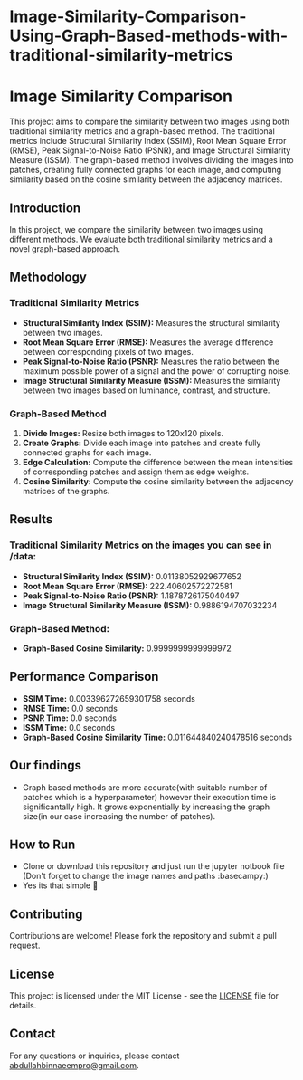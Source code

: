 # Image-Similarity-Comparison-Using-Graph-Based-methods-with-traditional-similarity-metrics

# Image Similarity Comparison

This project aims to compare the similarity between two images using both traditional similarity metrics and a graph-based method. The traditional metrics include Structural Similarity Index (SSIM), Root Mean Square Error (RMSE), Peak Signal-to-Noise Ratio (PSNR), and Image Structural Similarity Measure (ISSM). The graph-based method involves dividing the images into patches, creating fully connected graphs for each image, and computing similarity based on the cosine similarity between the adjacency matrices.

## Introduction

In this project, we compare the similarity between two images using different methods. We evaluate both traditional similarity metrics and a novel graph-based approach.

## Methodology

### Traditional Similarity Metrics
- **Structural Similarity Index (SSIM):** Measures the structural similarity between two images.
- **Root Mean Square Error (RMSE):** Measures the average difference between corresponding pixels of two images.
- **Peak Signal-to-Noise Ratio (PSNR):** Measures the ratio between the maximum possible power of a signal and the power of corrupting noise.
- **Image Structural Similarity Measure (ISSM):** Measures the similarity between two images based on luminance, contrast, and structure.

### Graph-Based Method
1. **Divide Images:** Resize both images to 120x120 pixels.
2. **Create Graphs:** Divide each image into patches and create fully connected graphs for each image.
3. **Edge Calculation:** Compute the difference between the mean intensities of corresponding patches and assign them as edge weights.
4. **Cosine Similarity:** Compute the cosine similarity between the adjacency matrices of the graphs.

## Results

### Traditional Similarity Metrics on the images you can see in /data:
- **Structural Similarity Index (SSIM):** 0.01138052929677652
- **Root Mean Square Error (RMSE):** 222.40602572272581
- **Peak Signal-to-Noise Ratio (PSNR):** 1.1878726175040497
- **Image Structural Similarity Measure (ISSM):** 0.9886194707032234

### Graph-Based Method:
- **Graph-Based Cosine Similarity:** 0.9999999999999972

## Performance Comparison

- **SSIM Time:** 0.003396272659301758 seconds
- **RMSE Time:** 0.0 seconds
- **PSNR Time:** 0.0 seconds
- **ISSM Time:** 0.0 seconds
- **Graph-Based Cosine Similarity Time:** 0.011644840240478516 seconds

  
## Our findings
- Graph based methods are more accurate(with suitable number of patches which is a hyperparameter) however their execution time is significantally high. It grows exponentially by increasing the graph size(in our case increasing the number of patches).

## How to Run
- Clone or download this repository and just run the jupyter notbook file (Don't forget to change the image names and paths :basecampy:)
- Yes its that simple 🧁




## Contributing

Contributions are welcome! Please fork the repository and submit a pull request.

## License


This project is licensed under the MIT License - see the [LICENSE](LICENSE) file for details.

## Contact
For any questions or inquiries, please contact abdullahbinnaeempro@gmail.com.

